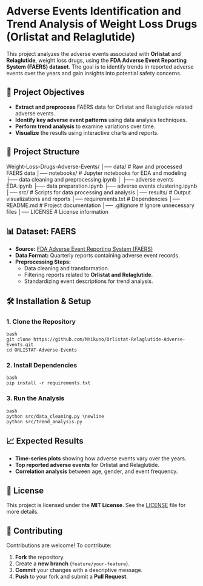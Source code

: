 # Adverse Events Identification and Trend Analysis of Weight Loss Drugs (Orlistat and Relaglutide)

This project analyzes the adverse events associated with **Orlistat** and **Relaglutide**, weight loss drugs, using the **FDA Adverse Event Reporting System (FAERS) dataset**. The goal is to identify trends in reported adverse events over the years and gain insights into potential safety concerns.

## 📌 Project Objectives
- **Extract and preprocess** FAERS data for Orlistat and Relaglutide related adverse events.
- **Identify key adverse event patterns** using data analysis techniques.
- **Perform trend analysis** to examine variations over time.
- **Visualize** the results using interactive charts and reports.

## 📂 Project Structure
Weight-Loss-Drugs-Adverse-Events/ │── data/ # Raw and processed FAERS data │── notebooks/ # Jupyter notebooks for EDA and modeling ├── data cleaning and preprocessing.ipynb │ ├── adverse events EDA.ipynb ├── data preparation.ipynb ├── adverse events clustering.ipynb │── src/ # Scripts for data processing and analysis │── results/ # Output visualizations and reports │── requirements.txt # Dependencies │── README.md # Project documentation │── .gitignore # Ignore unnecessary files │── LICENSE # License information

## 📊 Dataset: FAERS
- **Source:** [FDA Adverse Event Reporting System (FAERS)](https://www.fda.gov/drugs/questions-and-answers-fda-adverse-event-reporting-system-faers)
- **Data Format:** Quarterly reports containing adverse event records.
- **Preprocessing Steps:**
  - Data cleaning and transformation.
  - Filtering reports related to **Orlistat and Relaglutide**.
  - Standardizing event descriptions for trend analysis.

## 🛠 Installation & Setup
### **1. Clone the Repository**
    bash 
    git clone https://github.com/MYikuno/Orlistat-Relaglutide-Adverse-Events.git
    cd ORLISTAT-Adverse-Events

### **2. Install Dependencies**
    bash 
    pip install -r requirements.txt
### **3. Run the Analysis**
    bash
    python src/data_cleaning.py \newline
    python src/trend_analysis.py

## 📈 Expected Results
- **Time-series plots** showing how adverse events vary over the years.
- **Top reported adverse events** for Orlistat and Relaglutide.
- **Correlation analysis** between age, gender, and event frequency.

## 📝 License
This project is licensed under the **MIT License**. See the [LICENSE](LICENSE) file for more details.

## 🤝 Contributing
Contributions are welcome! To contribute:
1. **Fork** the repository.
2. Create a **new branch** (`feature/your-feature`).
3. **Commit** your changes with a descriptive message.
4. **Push** to your fork and submit a **Pull Request**.

